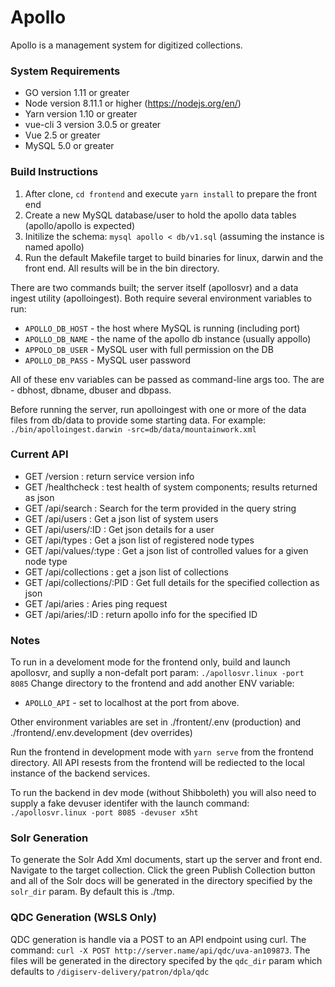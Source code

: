 # Apollo

Apollo is a management system for digitized collections.

### System Requirements
* GO version 1.11 or greater
* Node version 8.11.1 or higher (https://nodejs.org/en/)
* Yarn version 1.10 or greater
* vue-cli 3 version 3.0.5 or greater
* Vue 2.5 or greater
* MySQL 5.0 or greater

### Build Instructions

1. After clone, `cd frontend` and execute `yarn install` to prepare the front end
2. Create a new MySQL database/user to hold the apollo data tables (apollo/apollo is expected)
3. Initilize the schema: `mysql apollo < db/v1.sql` (assuming the instance is named apollo)
4. Run the default Makefile target to build binaries for linux, darwin and the front end.  All results will be in the bin directory.

There are two commands built; the server itself (apollosvr) and a data ingest utility (apolloingest). Both require several environment variables to run:

* `APOLLO_DB_HOST` - the host where MySQL is running (including port)
* `APOLLO_DB_NAME` - the name of the apollo db instance (usually appollo)
* `APPOLO_DB_USER` - MySQL user with full permission on the DB
* `APOLLO_DB_PASS` - MySQL user password

All of these env variables can be passed as command-line args too. The are - dbhost, dbname, dbuser and dbpass.

Before running the server, run apolloingest with one or more of the data files from db/data to provide some starting data.
For example: `./bin/apolloingest.darwin -src=db/data/mountainwork.xml`

### Current API

* GET /version : return service version info
* GET /healthcheck : test health of system components; results returned as json
* GET /api/search : Search for the term provided in the query string
* GET /api/users : Get a json list of system users
* GET /api/users/:ID : Get json details for a user
* GET /api/types : Get a json list of registered node types
* GET /api/values/:type : Get a json list of controlled values for a given node type
* GET /api/collections : get a json list of collections
* GET /api/collections/:PID : Get full details for the specified collection as json
* GET /api/aries : Aries ping request 
* GET /api/aries/:ID : return apollo info for the specified ID

### Notes

To run in a develoment mode for the frontend only, build and launch apollosvr, and suplly a non-defalt port param: `./apollosvr.linux -port 8085`
Change directory to the frontend and add another ENV variable:

* `APOLLO_API` - set to localhost at the port from above.

Other environment variables are set in ./frontent/.env (production) and ./frontend/.env.development (dev overrides)

Run the frontend in development mode with `yarn serve` from the frontend directory. All API resests from the frontend will be rediected to the local instance of the backend services.

To run the backend in dev mode (without Shibboleth) you will also need to supply a fake devuser identifer with the launch command: `./apollosvr.linux -port 8085 -devuser x5ht`

### Solr Generation

To generate the Solr Add Xml documents, start up the server and front end. Navigate to the target collection. Click the green Publish Collection button and all of the Solr docs will be generated in the directory specified by the `solr_dir` param. By default this is ./tmp.

### QDC Generation (WSLS Only)

QDC generation is handle via a POST to an API endpoint using curl. The command: `curl -X POST http://server.name/api/qdc/uva-an109873`. The files will be generated in the directory specifed by the `qdc_dir` param which defaults to `/digiserv-delivery/patron/dpla/qdc`
